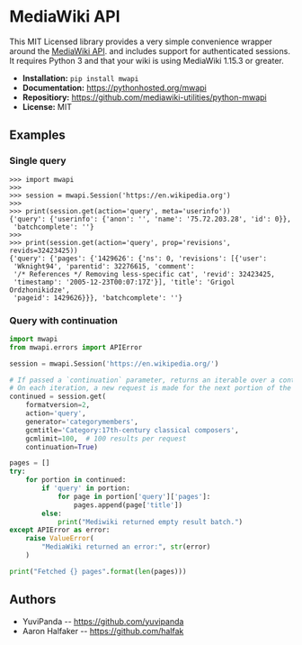 # MediaWiki API

This MIT Licensed library provides a very simple convenience wrapper 
around the [MediaWiki API](http://www.mediawiki.org/wiki/API). and 
includes support for authenticated sessions. It requires Python 3
and that your wiki is using MediaWiki 1.15.3 or greater.

* **Installation:** ``pip install mwapi``
* **Documentation:** https://pythonhosted.org/mwapi
* **Repositiory:** https://github.com/mediawiki-utilities/python-mwapi
* **License:** MIT

## Examples

### Single query

    >>> import mwapi
    >>>
    >>> session = mwapi.Session('https://en.wikipedia.org')
    >>>
    >>> print(session.get(action='query', meta='userinfo'))
    {'query': {'userinfo': {'anon': '', 'name': '75.72.203.28', 'id': 0}},
     'batchcomplete': ''}
    >>>
    >>> print(session.get(action='query', prop='revisions', revids=32423425))
    {'query': {'pages': {'1429626': {'ns': 0, 'revisions': [{'user':
     'Wknight94', 'parentid': 32276615, 'comment':
     '/* References */ Removing less-specific cat', 'revid': 32423425,
     'timestamp': '2005-12-23T00:07:17Z'}], 'title': 'Grigol Ordzhonikidze',
     'pageid': 1429626}}}, 'batchcomplete': ''}

### Query with continuation

```python
import mwapi
from mwapi.errors import APIError

session = mwapi.Session('https://en.wikipedia.org/')

# If passed a `continuation` parameter, returns an iterable over a continued query.
# On each iteration, a new request is made for the next portion of the results.
continued = session.get(
    formatversion=2,
    action='query',
    generator='categorymembers',
    gcmtitle='Category:17th-century classical composers',
    gcmlimit=100,  # 100 results per request
    continuation=True)

pages = []
try:
    for portion in continued:
        if 'query' in portion:
            for page in portion['query']['pages']:
                pages.append(page['title'])
        else:
            print("Mediwiki returned empty result batch.")
except APIError as error:
    raise ValueError(
        "MediaWiki returned an error:", str(error)
    )

print("Fetched {} pages".format(len(pages)))
```

## Authors
* YuviPanda -- https://github.com/yuvipanda
* Aaron Halfaker -- https://github.com/halfak
